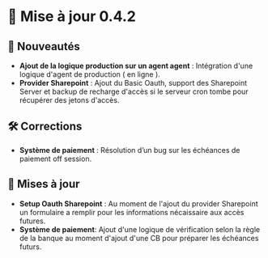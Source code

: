 # 🚀 Mise à jour 0.4.2  

## 🎉 Nouveautés  
- **Ajout de la logique production sur un agent agent** : Intégration d'une logique d'agent de production ( en ligne ).  
- **Provider Sharepoint** : Ajout du Basic Oauth, support des Sharepoint Server et backup de recharge d'accès si le serveur cron tombe pour récupérer des jetons d'accès.

## 🛠 Corrections  
- **Système de paiement** : Résolution d’un bug sur les échéances de paiement off session.    

## 🔄 Mises à jour
- **Setup Oauth Sharepoint** : Au moment de l'ajout du provider Sharepoint un formulaire a remplir pour les informations nécaissaire aux accès futures.
- **Système de paiement**: Ajout d'une logique de vérification selon la règle de la banque au moment d'ajout d'une CB pour préparer les échéances futurs.
